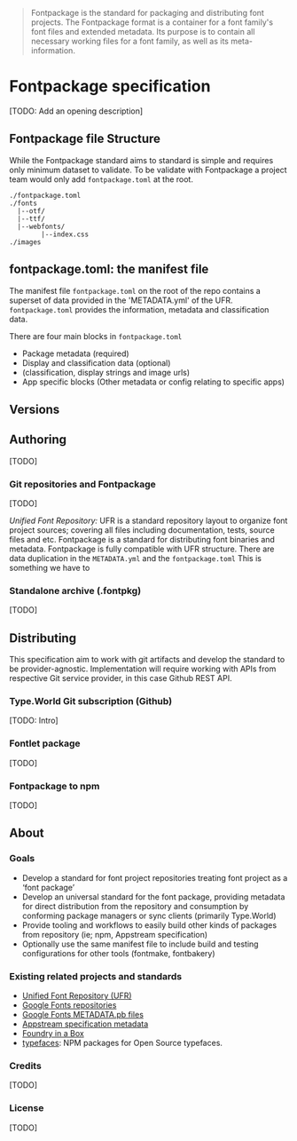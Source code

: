 > Fontpackage is the standard for packaging and distributing font projects. The Fontpackage format is a container for a font family's font files and extended metadata. Its purpose is to contain all necessary working files for a font family, as well as its meta-information.

# Fontpackage specification

[TODO: Add an opening description]

## Fontpackage file Structure

While the Fontpackage standard aims to  standard is simple and requires only minimum dataset to validate. To be validate with Fontpackage a project team would only add `fontpackage.toml` at the root.  

```
./fontpackage.toml
./fonts
  |--otf/
  |--ttf/
  |--webfonts/
        |--index.css
./images
```

## fontpackage.toml: the manifest file

The manifest file `fontpackage.toml` on the root of the repo contains a superset of data provided in the 'METADATA.yml' of the UFR. `fontpackage.toml`  provides the information, metadata and classification data.

There are four main blocks in `fontpackage.toml`
- Package metadata (required)
- Display and classification data (optional)
- (classification, display strings and image urls)
- App specific blocks (Other metadata or config relating to specific apps)


## Versions


## Authoring
[TODO]

### Git repositories and Fontpackage
[TODO]

_Unified Font Repository:_ UFR is a standard repository layout to organize font project sources; covering all files including documentation, tests, source files and etc. Fontpackage is a standard for distributing font binaries and metadata. Fontpackage is fully compatible with UFR structure.
There are data duplication in the `METADATA.yml` and the `fontpackage.toml` This is something we have to

### Standalone archive (.fontpkg)
[TODO]


## Distributing

This specification aim to work with git artifacts and develop the standard to be provider-agnostic. Implementation will require working with APIs from respective Git service provider, in this case Github REST API.

### Type.World Git subscription (Github)
[TODO: Intro]

### Fontlet package
[TODO]

### Fontpackage to npm
[TODO]


## About

### Goals
- Develop a standard for font project repositories treating font project as a ‘font package’
- Develop an universal standard for the font package, providing metadata for direct distribution from the repository and consumption by conforming package managers or sync clients (primarily Type.World)
- Provide tooling and workflows to easily build other kinds of packages from repository (ie; npm, Appstream specification)
- Optionally use the same manifest file to include build and testing configurations for other tools (fontmake, fontbakery)

### Existing related projects and standards
- [Unified Font Repository (UFR)](https://github.com/unified-font-repository/Unified-Font-Repository)
- [Google Fonts repositories](https://github.com/googlefonts/Inconsolata)
- [Google Fonts METADATA.pb files ](https://github.com/googlefonts/Inconsolata/blob/master/METADATA.pb)
- [Appstream specification metadata](https://github.com/unified-font-repository/Unified-Font-Repository/issues/25)
- [Foundry in a Box](https://gitlab.com/foundry-in-a-box/fib)
- [typefaces](https://github.com/KyleAMathews/typefaces): NPM packages for Open Source typefaces.

### Credits
[TODO]

### License
[TODO]
